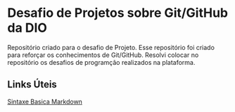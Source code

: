 # Desafio de Projetos sobre Git/GitHub da DIO
Repositório criado para o desafio de Projeto.
Esse repositório foi criado para reforçar os conhecimentos de Git/GitHub.
Resolvi colocar no repositório os desafios de programção realizados na plataforma.

## Links Úteis
[Sintaxe Basica Markdown](https://www.markdownguide.org/basic-syntax/)

